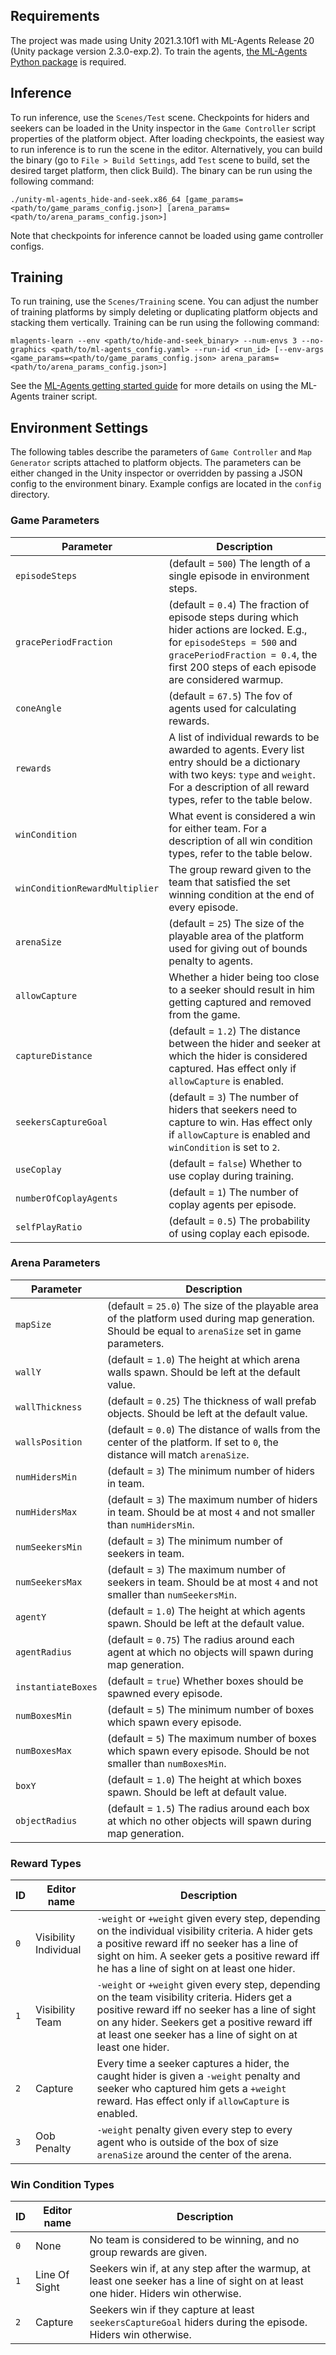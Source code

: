 ## Requirements
The project was made using Unity 2021.3.10f1 with ML-Agents Release 20 (Unity package version 2.3.0-exp.2). To train the agents, [the ML-Agents Python package](https://github.com/Unity-Technologies/ml-agents/blob/release_20_docs/docs/Installation.md#install-the-mlagents-python-package) is required.

## Inference
To run inference, use the `Scenes/Test` scene. Checkpoints for hiders and seekers can be loaded in the Unity inspector in the `Game Controller` script properties of the platform object. After loading checkpoints, the easiest way to run inference is to run the scene in the editor. Alternatively, you can build the binary (go to `File > Build Settings`, add `Test` scene to build, set the desired target platform, then click Build). The binary can be run using the following command:
```
./unity-ml-agents_hide-and-seek.x86_64 [game_params=<path/to/game_params_config.json>] [arena_params=<path/to/arena_params_config.json>]
```
Note that checkpoints for inference cannot be loaded using game controller configs.

## Training
To run training, use the `Scenes/Training` scene. You can adjust the number of training platforms by simply deleting or duplicating platform objects and stacking them vertically.
Training can be run using the following command:
```
mlagents-learn --env <path/to/hide-and-seek_binary> --num-envs 3 --no-graphics <path/to/ml-agents_config.yaml> --run-id <run_id> [--env-args <game_params=<path/to/game_params_config.json> arena_params=<path/to/arena_params_config.json>]
```
See the [ML-Agents getting started guide](https://github.com/Unity-Technologies/ml-agents/blob/release_20_docs/docs/Getting-Started.md) for more details on using the ML-Agents trainer script.

## Environment Settings
The following tables describe the parameters of `Game Controller` and `Map Generator` scripts attached to platform objects.
The parameters can be either changed in the Unity inspector or overridden by passing a JSON config to the environment binary. Example configs are located in the `config` directory.

### Game Parameters
| **Parameter** | **Description** |
|---------------|-----------------|
| `episodeSteps` | (default = `500`) The length of a single episode in environment steps. |
| `gracePeriodFraction` | (default = `0.4`) The fraction of episode steps during which hider actions are locked. E.g., for `episodeSteps = 500` and `gracePeriodFraction = 0.4`, the first 200 steps of each episode are considered warmup. |
| `coneAngle` | (default = `67.5`) The fov of agents used for calculating rewards. |
| `rewards` | A list of individual rewards to be awarded to agents. Every list entry should be a dictionary with two keys: `type` and `weight`. For a description of all reward types, refer to the table below. |
| `winCondition` | What event is considered a win for either team. For a description of all win condition types, refer to the table below. |
| `winConditionRewardMultiplier` | The group reward given to the team that satisfied the set winning condition at the end of every episode. |
| `arenaSize` | (default = `25`) The size of the playable area of the platform used for giving out of bounds penalty to agents. |
| `allowCapture` | Whether a hider being too close to a seeker should result in him getting captured and removed from the game. |
| `captureDistance` | (default = `1.2`) The distance between the hider and seeker at which the hider is considered captured. Has effect only if `allowCapture` is enabled. |
| `seekersCaptureGoal` | (default = `3`) The number of hiders that seekers need to capture to win. Has effect only if `allowCapture` is enabled and `winCondition` is set to `2`. |
| `useCoplay` | (default = `false`) Whether to use coplay during training. |
| `numberOfCoplayAgents` | (default = `1`) The number of coplay agents per episode. |
| `selfPlayRatio` | (default = `0.5`) The probability of using coplay each episode. |

### Arena Parameters
| **Parameter** | **Description** |
|---------------|-----------------|
| `mapSize` | (default = `25.0`) The size of the playable area of the platform used during map generation. Should be equal to `arenaSize` set in game parameters. |
| `wallY` | (default = `1.0`) The height at which arena walls spawn. Should be left at the default value. |
| `wallThickness` | (default = `0.25`) The thickness of wall prefab objects. Should be left at the default value. |
| `wallsPosition` | (default = `0.0`) The distance of walls from the center of the platform. If set to `0`, the distance will match `arenaSize`. |
| `numHidersMin` | (default = `3`) The minimum number of hiders in team. |
| `numHidersMax` | (default = `3`) The maximum number of hiders in team. Should be at most `4` and not smaller than `numHidersMin`. |
| `numSeekersMin` | (default = `3`) The minimum number of seekers in team. |
| `numSeekersMax` | (default = `3`) The maximum number of seekers in team. Should be at most `4` and not smaller than `numSeekersMin`. |
| `agentY` | (default = `1.0`) The height at which agents spawn. Should be left at the default value. |
| `agentRadius` | (default = `0.75`) The radius around each agent at which no objects will spawn during map generation. |
| `instantiateBoxes` | (default = `true`) Whether boxes should be spawned every episode. |
| `numBoxesMin` | (default = `5`) The minimum number of boxes which spawn every episode. |
| `numBoxesMax` | (default = `5`) The maximum number of boxes which spawn every episode. Should be not smaller than `numBoxesMin`. |
| `boxY` | (default = `1.0`) The height at which boxes spawn. Should be left at default value. |
| `objectRadius` | (default = `1.5`) The radius around each box at which no other objects will spawn during map generation. |

### Reward Types
| **ID** | **Editor name** | **Description** |
|--------|-----------------|-----------------|
| `0` | Visibility Individual | `-weight` or `+weight` given every step, depending on the individual visibility criteria. A hider gets a positive reward iff no seeker has a line of sight on him. A seeker gets a positive reward iff he has a line of sight on at least one hider. |
| `1` | Visibility Team | `-weight` or `+weight` given every step, depending on the team visibility criteria. Hiders get a positive reward iff no seeker has a line of sight on any hider. Seekers get a positive reward iff at least one seeker has a line of sight on at least one hider. |
| `2` | Capture | Every time a seeker captures a hider, the caught hider is given a `-weight` penalty and seeker who captured him gets a `+weight` reward. Has effect only if `allowCapture` is enabled. |
| `3` | Oob Penalty | `-weight` penalty given every step to every agent who is outside of the box of size `arenaSize` around the center of the arena. |

### Win Condition Types
| **ID** | **Editor name** | **Description** |
|--------|-----------------|-----------------|
| `0` | None | No team is considered to be winning, and no group rewards are given. |
| `1` | Line Of Sight | Seekers win if, at any step after the warmup, at least one seeker has a line of sight on at least one hider. Hiders win otherwise. |
| `2` | Capture | Seekers win if they capture at least `seekersCaptureGoal` hiders during the episode. Hiders win otherwise. |


